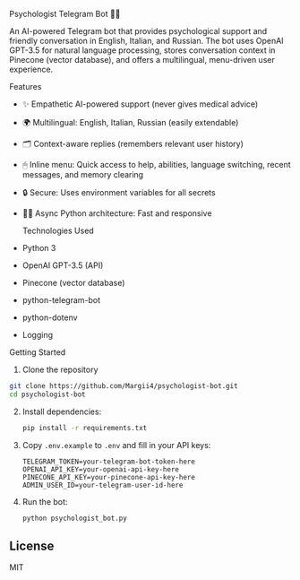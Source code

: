  Psychologist Telegram Bot 🤖🧠

An AI-powered Telegram bot that provides psychological support and friendly conversation in English, Italian, and Russian. The bot uses OpenAI GPT-3.5 for natural language processing, stores conversation context in Pinecone (vector database), and offers a multilingual, menu-driven user experience.

   Features

- ✨ Empathetic AI-powered support (never gives medical advice)
- 🌍 Multilingual: English, Italian, Russian (easily extendable)
- 🗂 Context-aware replies (remembers relevant user history)
- 🖱 Inline menu: Quick access to help, abilities, language switching, recent messages, and memory clearing
- 🔒 Secure: Uses environment variables for all secrets
- 🏃‍♂️ Async Python architecture: Fast and responsive

   Technologies Used

- Python 3
- OpenAI GPT-3.5 (API)
- Pinecone (vector database)
- python-telegram-bot
- python-dotenv
- Logging

 Getting Started

  1. Clone the repository

```bash
git clone https://github.com/Margii4/psychologist-bot.git
cd psychologist-bot
  ```
2. Install dependencies:
    ```bash
    pip install -r requirements.txt
    ```
3. Copy `.env.example` to `.env` and fill in your API keys:
    ```
    TELEGRAM_TOKEN=your-telegram-bot-token-here
    OPENAI_API_KEY=your-openai-api-key-here
    PINECONE_API_KEY=your-pinecone-api-key-here
    ADMIN_USER_ID=your-telegram-user-id-here
    ```
4. Run the bot:
    ```bash
    python psychologist_bot.py
    ```

## License

MIT